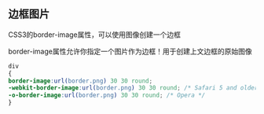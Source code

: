 ## 边框图片

CSS3的border-image属性，可以使用图像创建一个边框

border-image属性允许你指定一个图片作为边框！用于创建上文边框的原始图像

```css
div 
{ 
border-image:url(border.png) 30 30 round; 
-webkit-border-image:url(border.png) 30 30 round; /* Safari 5 and older */ 
-o-border-image:url(border.png) 30 30 round; /* Opera */ 
}
```